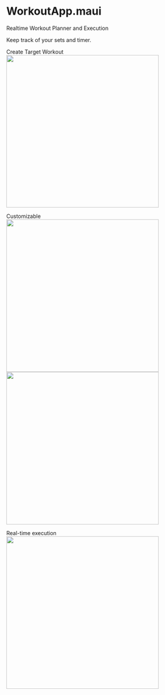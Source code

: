 # WorkoutApp.maui
Realtime Workout Planner and Execution

Keep track of your sets and timer.

Create Target Workout
<br/><img src="https://github.com/patqnts/WorkoutApp.maui/assets/113108715/234a150f-1548-4d3f-9652-32962cff26f0" width="400"/>

Customizable 
<br/><img src="https://github.com/patqnts/WorkoutApp.maui/assets/113108715/a8c8ae83-cdd8-4e60-992f-93aa248a21f1" width="400"/>
<img src="https://github.com/patqnts/WorkoutApp.maui/assets/113108715/b4f6eede-d0e0-4f08-889a-857929b925b8" width="400"/>

Real-time execution
<br/><img src="https://github.com/patqnts/WorkoutApp.maui/assets/113108715/139850bd-37aa-4df1-a5ca-43d7cc38d848" width="400"/>
